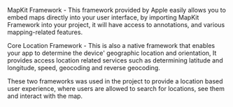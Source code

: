 MapKit Framework - This framework provided by Apple easily allows you to embed maps directly into your user interface, by importing MapKit Framework into your project, it will have access to annotations, and various mapping-related features.

Core Location Framework - This is also a native framework that enables your app to determine the device' geographic location and orientation, It provides access location related services such as determining latitude and longitude, speed, geocoding and reverse geocoding.

These two frameworks was used in the project to provide a location based user experience, where users are allowed to search for locations, see them and interact with the map.